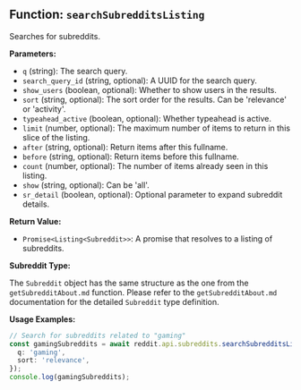 ## Function: `searchSubredditsListing`

Searches for subreddits.

**Parameters:**

- `q` (string): The search query.
- `search_query_id` (string, optional): A UUID for the search query.
- `show_users` (boolean, optional): Whether to show users in the results.
- `sort` (string, optional): The sort order for the results. Can be 'relevance' or 'activity'.
- `typeahead_active` (boolean, optional): Whether typeahead is active.
- `limit` (number, optional): The maximum number of items to return in this slice of the listing.
- `after` (string, optional): Return items after this fullname.
- `before` (string, optional): Return items before this fullname.
- `count` (number, optional): The number of items already seen in this listing.
- `show` (string, optional): Can be 'all'.
- `sr_detail` (boolean, optional): Optional parameter to expand subreddit details.

**Return Value:**

- `Promise<Listing<Subreddit>>`: A promise that resolves to a listing of subreddits.

**Subreddit Type:**

The `Subreddit` object has the same structure as the one from the `getSubredditAbout.md` function. Please refer to the `getSubredditAbout.md` documentation for the detailed `Subreddit` type definition.

**Usage Examples:**

```typescript
// Search for subreddits related to "gaming"
const gamingSubreddits = await reddit.api.subreddits.searchSubredditsListing({
  q: 'gaming',
  sort: 'relevance',
});
console.log(gamingSubreddits);
```
